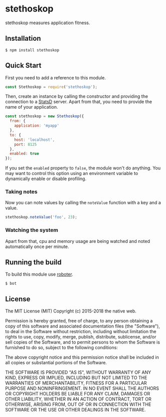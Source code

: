 # stethoskop

stethoskop measures application fitness.

## Installation

```shell
$ npm install stethoskop
```

## Quick Start

First you need to add a reference to this module.

```javascript
const Stethoskop = require('stethoskop');
```

Then, create an instance by calling the constructor and providing the connection to a [StatsD](https://github.com/etsy/statsd) server. Apart from that, you need to provide the name of your application.

```javascript
const stethoskop = new Stethoskop({
  from: {
    application: 'myapp'
  },
  to: {
    host: 'localhost',
    port: 8125
  },
  enabled: true
});
```

If you set the `enabled` property to `false`, the module won't do anything. You may want to control this option using an environment variable to dynamically enable or disable profiling.

### Taking notes

Now you can note values by calling the `noteValue` function with a key and a value.

```javascript
stethoskop.noteValue('foo', 23);
```

### Watching the system

Apart from that, cpu and memory usage are being watched and noted automatically once per minute.

## Running the build

To build this module use [roboter](https://www.npmjs.com/package/roboter).

```shell
$ bot
```

## License

The MIT License (MIT)
Copyright (c) 2015-2018 the native web.

Permission is hereby granted, free of charge, to any person obtaining a copy of this software and associated documentation files (the "Software"), to deal in the Software without restriction, including without limitation the rights to use, copy, modify, merge, publish, distribute, sublicense, and/or sell copies of the Software, and to permit persons to whom the Software is furnished to do so, subject to the following conditions:

The above copyright notice and this permission notice shall be included in all copies or substantial portions of the Software.

THE SOFTWARE IS PROVIDED "AS IS", WITHOUT WARRANTY OF ANY KIND, EXPRESS OR IMPLIED, INCLUDING BUT NOT LIMITED TO THE WARRANTIES OF MERCHANTABILITY, FITNESS FOR A PARTICULAR PURPOSE AND NONINFRINGEMENT. IN NO EVENT SHALL THE AUTHORS OR COPYRIGHT HOLDERS BE LIABLE FOR ANY CLAIM, DAMAGES OR OTHER LIABILITY, WHETHER IN AN ACTION OF CONTRACT, TORT OR OTHERWISE, ARISING FROM, OUT OF OR IN CONNECTION WITH THE SOFTWARE OR THE USE OR OTHER DEALINGS IN THE SOFTWARE.
